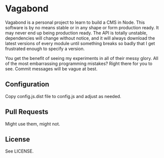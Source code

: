 # Vagabond

Vagabond is a personal project to learn to build a CMS in Node. This software is by no means stable or in any shape or form production ready. It may never end up being production ready. The API is totally unstable, dependencies will change without notice, and it will always download the latest versions of every module until something breaks so badly that I get frustrated enough to specify a version.

You get the benefit of seeing my experiments in all of their messy glory. All of the most embarrassing programming mistakes? Right there for you to see. Commit messages will be vague at best.

## Configuration

Copy config.js.dist file to config.js and adjust as needed.

## Pull Requests

Might use them, might not.

## License

See LICENSE.